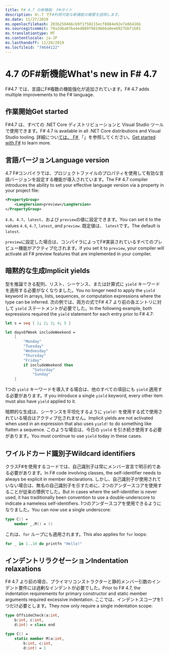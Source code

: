 ```yaml
---
title: F# 4.7 の新機能- F#ガイド
description: 4\.7 でF#利用可能な新機能の概要を説明します。
ms.date: 11/27/2019
ms.openlocfilehash: 203b258466cb9f1f50215ecf8884e92e7e86416b
ms.sourcegitcommit: 79a2d6a07ba4ed08979819666a0ee6927bbf1b01
ms.translationtype: MT
ms.contentlocale: ja-JP
ms.lasthandoff: 11/28/2019
ms.locfileid: "74644122"
---
```

# <a name="whats-new-in-f-47"></a><span data-ttu-id="e37d4-103">4\.7 のF#新機能</span><span class="sxs-lookup"><span data-stu-id="e37d4-103">What's new in F# 4.7</span></span>

<span data-ttu-id="e37d4-104">F#4.7 では、言語にF#複数の機能強化が追加されています。</span><span class="sxs-lookup"><span data-stu-id="e37d4-104">F# 4.7 adds multiple improvements to the F# language.</span></span>

## <a name="get-started"></a><span data-ttu-id="e37d4-105">作業開始</span><span class="sxs-lookup"><span data-stu-id="e37d4-105">Get started</span></span>

<span data-ttu-id="e37d4-106">F#4.7 は、すべての .NET Core ディストリビューションと Visual Studio ツールで使用できます。</span><span class="sxs-lookup"><span data-stu-id="e37d4-106">F# 4.7 is available in all .NET Core distributions and Visual Studio tooling.</span></span> <span data-ttu-id="e37d4-107">詳細につい[ては、 F# ](../get-started/index.md) 「」を参照してください。</span><span class="sxs-lookup"><span data-stu-id="e37d4-107">[Get started with F#](../get-started/index.md) to learn more.</span></span>

## <a name="language-version"></a><span data-ttu-id="e37d4-108">言語バージョン</span><span class="sxs-lookup"><span data-stu-id="e37d4-108">Language version</span></span>

<span data-ttu-id="e37d4-109">4\.7 F#コンパイラでは、プロジェクトファイルのプロパティを使用して有効な言語バージョンを設定する機能が導入されています。</span><span class="sxs-lookup"><span data-stu-id="e37d4-109">The F# 4.7 compiler introduces the ability to set your effective language version via a property in your project file:</span></span>

```xml
<PropertyGroup>
    <LangVersion>preview</LangVersion>
</PropertyGroup>
```

<span data-ttu-id="e37d4-110">`4.6`、`4.7`、`latest`、および `preview`の値に設定できます。</span><span class="sxs-lookup"><span data-stu-id="e37d4-110">You can set it to the values `4.6`, `4.7`, `latest`, and `preview`.</span></span> <span data-ttu-id="e37d4-111">既定値は、 `latest`です。</span><span class="sxs-lookup"><span data-stu-id="e37d4-111">The default is `latest`.</span></span>

<span data-ttu-id="e37d4-112">`preview`に設定した場合は、コンパイラによってF#実装されているすべてのプレビュー機能がアクティブ化されます。</span><span class="sxs-lookup"><span data-stu-id="e37d4-112">If you set it to `preview`, your compiler will activate all F# preview features that are implemented in your compiler.</span></span>

## <a name="implicit-yields"></a><span data-ttu-id="e37d4-113">暗黙的な生成</span><span class="sxs-lookup"><span data-stu-id="e37d4-113">Implicit yields</span></span>

<span data-ttu-id="e37d4-114">型を推論できる配列、リスト、シーケンス、または計算式に `yield` キーワードを適用する必要がなくなりました。</span><span class="sxs-lookup"><span data-stu-id="e37d4-114">You no longer need to apply the `yield` keyword in arrays, lists, sequences, or computation expressions where the type can be inferred.</span></span> <span data-ttu-id="e37d4-115">次の例では、両方の式でF# 4.7 より前の各エントリに対して `yield` ステートメントが必要でした。</span><span class="sxs-lookup"><span data-stu-id="e37d4-115">In the following example, both expressions required the `yield` statement for each entry prior to F# 4.7:</span></span>

```fsharp
let s = seq { 1; 2; 3; 4; 5 }

let daysOfWeek includeWeekend =
    [ 
        "Monday"
        "Tuesday"
        "Wednesday"
        "Thursday"
        "Friday"
        if includeWeekend then 
            "Saturday"
            "Sunday"
    ] 
```

<span data-ttu-id="e37d4-116">1つの `yield` キーワードを導入する場合は、他のすべての項目にも `yield` 適用する必要があります。</span><span class="sxs-lookup"><span data-stu-id="e37d4-116">If you introduce a single `yield` keyword, every other item must also have `yield` applied to it.</span></span>

<span data-ttu-id="e37d4-117">暗黙的な生成は、シーケンスを平坦化するように `yield!` を使用する式で使用されている場合はアクティブ化されません。</span><span class="sxs-lookup"><span data-stu-id="e37d4-117">Implicit yields are not activated when used in an expression that also uses `yield!` to do something like flatten a sequence.</span></span> <span data-ttu-id="e37d4-118">このような場合は、今日の `yield` を引き続き使用する必要があります。</span><span class="sxs-lookup"><span data-stu-id="e37d4-118">You must continue to use `yield` today in these cases.</span></span>

## <a name="wildcard-identifiers"></a><span data-ttu-id="e37d4-119">ワイルドカード識別子</span><span class="sxs-lookup"><span data-stu-id="e37d4-119">Wildcard identifiers</span></span>

<span data-ttu-id="e37d4-120">クラスF#を使用するコードでは、自己識別子は常にメンバー宣言で明示的である必要があります。</span><span class="sxs-lookup"><span data-stu-id="e37d4-120">In F# code involving classes, the self-identifier needs to always be explicit in member declarations.</span></span> <span data-ttu-id="e37d4-121">しかし、自己識別子が使用されていない場合は、無名の自己識別子を示すために、2つのアンダースコアを使用することが従来の慣例でした。</span><span class="sxs-lookup"><span data-stu-id="e37d4-121">But in cases where the self-identifier is never used, it has traditionally been convention to use a double-underscore to indicate a nameless self-identifiers.</span></span> <span data-ttu-id="e37d4-122">1つのアンダースコアを使用できるようになりました。</span><span class="sxs-lookup"><span data-stu-id="e37d4-122">You can now use a single underscore:</span></span>

```fsharp
type C() =
    member _.M() = ()
```

<span data-ttu-id="e37d4-123">これは、`for` ループにも適用されます。</span><span class="sxs-lookup"><span data-stu-id="e37d4-123">This also applies for `for` loops:</span></span>

```fsharp
for _ in 1..10 do printfn "Hello!"
```

## <a name="indentation-relaxations"></a><span data-ttu-id="e37d4-124">インデントリラクゼーション</span><span class="sxs-lookup"><span data-stu-id="e37d4-124">Indentation relaxations</span></span>

<span data-ttu-id="e37d4-125">F# 4.7 より前の場合、プライマリコンストラクターと静的メンバー引数のインデント要件には過剰なインデントが必要でした。</span><span class="sxs-lookup"><span data-stu-id="e37d4-125">Prior to F# 4.7, the indentation requirements for primary constructor and static member arguments required excessive indentation.</span></span> <span data-ttu-id="e37d4-126">ここでは、インデントスコープを1つだけ必要とします。</span><span class="sxs-lookup"><span data-stu-id="e37d4-126">They now only require a single indentation scope:</span></span>

```fsharp
type OffsideCheck(a:int,
    b:int, c:int,
    d:int) = class end

type C() =
    static member M(a:int,
        b:int, c:int,
        d:int) = 1
```
